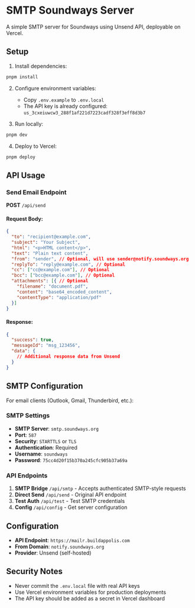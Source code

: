 # SMTP Soundways Server

A simple SMTP server for Soundways using Unsend API, deployable on Vercel.

## Setup

1. Install dependencies:
```bash
pnpm install
```

2. Configure environment variables:
   - Copy `.env.example` to `.env.local`
   - The API key is already configured: `us_3cxeiuwcw3_288f1af221d7223cadf328f3eff8d3b7`

3. Run locally:
```bash
pnpm dev
```

4. Deploy to Vercel:
```bash
pnpm deploy
```

## API Usage

### Send Email Endpoint

**POST** `/api/send`

#### Request Body:
```json
{
  "to": "recipient@example.com",
  "subject": "Your Subject",
  "html": "<p>HTML content</p>",
  "text": "Plain text content",
  "from": "sender", // Optional, will use sender@notify.soundways.org
  "replyTo": "reply@example.com", // Optional
  "cc": ["cc@example.com"], // Optional
  "bcc": ["bcc@example.com"], // Optional
  "attachments": [{ // Optional
    "filename": "document.pdf",
    "content": "base64_encoded_content",
    "contentType": "application/pdf"
  }]
}
```

#### Response:
```json
{
  "success": true,
  "messageId": "msg_123456",
  "data": {
    // Additional response data from Unsend
  }
}
```

## SMTP Configuration

For email clients (Outlook, Gmail, Thunderbird, etc.):

### SMTP Settings
- **SMTP Server**: `smtp.soundways.org`
- **Port**: `587`
- **Security**: `STARTTLS` or `TLS`
- **Authentication**: Required
- **Username**: `soundways`
- **Password**: `75cc4d20f15b370a245cfc905b37a69a`

### API Endpoints

1. **SMTP Bridge** `/api/smtp` - Accepts authenticated SMTP-style requests
2. **Direct Send** `/api/send` - Original API endpoint
3. **Test Auth** `/api/test` - Test SMTP credentials
4. **Config** `/api/config` - Get server configuration

## Configuration

- **API Endpoint**: `https://mailr.buildappolis.com`
- **From Domain**: `notify.soundways.org`
- **Provider**: Unsend (self-hosted)

## Security Notes

- Never commit the `.env.local` file with real API keys
- Use Vercel environment variables for production deployments
- The API key should be added as a secret in Vercel dashboard